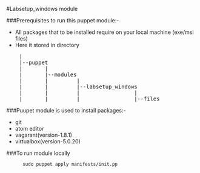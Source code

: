 #Labsetup_windows module

###Prerequisites to run this puppet module:-
- All packages that to be installed require on your local machine (exe/msi files) 
- Here it stored in directory
<pre>
    |
    |--puppet
    |       |
    |       |--modules
    |       |         |
    |       |         |--labsetup_windows
    |       |         |                 |
    |       |         |                 |--files
</pre>

###Puupet module is used to install packages:-

- git
- atom editor
- vagarant(version-1.8.1)
- virtualbox(version-5.0.20)


###To run module locally

          sudo puppet apply manifests/init.pp
